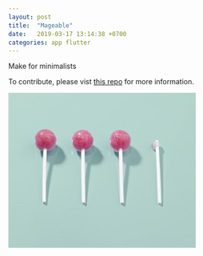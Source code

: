 ```yaml
---
layout: post
title:  "Mageable"
date:   2019-03-17 13:14:38 +0700
categories: app flutter
---
```

Make for minimalists

To contribute, please vist [this repo][app-link] for more information.

![Mageble](/../images/magable.jpg)

[app-link]: https://github.com/hntan/manageable